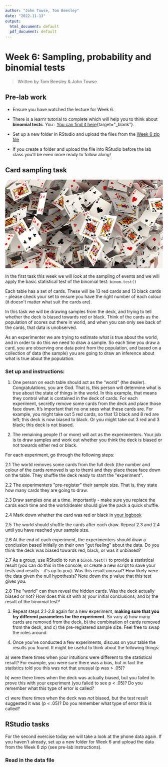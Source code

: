 ```yaml
---
author: "John Towse, Tom Beesley"
date: "2022-11-13"
output:
  html_document: default
  pdf_document: default
---
```


# Week 6: Sampling, probability and binomial tests

> Written by Tom Beesley & John Towse

## Pre-lab work

-   Ensure you have watched the lecture for Week 6.

-   There  is a learnr tutorial to complete which will help you to think about **binomial tests**. You : [You can find it here](https://ma-rconnect.lancs.ac.uk/PSYC121_2022_W6_prep/){target="_blank"}.

-   Set up a new folder in RStudio and upload the files from the [Week 6 zip file](files/Week_6/Week_6.zip)

-   If you create a folder and upload the file into RStudio before the lab class you'll be even more ready to follow along!

## Card sampling task

![](files/Week_6/cards.jpg)

In the first task this week we will look at the sampling of events and we will apply the basic statistical test of the binomial test: `binom.test()`

Each table has a set of cards. These will be 13 red cards and 13 black cards - please check your set to ensure you have the right number of each colour (it doesn't matter what suit the cards are).

In this task we will be drawing samples from the deck, and trying to tell whether the deck is biased towards red or black. Think of the cards as the population of scores out there in world, and when you can only see back of the cards, that data is unobserved. 

As an experimenter we are trying to estimate what is true about the world, and in order to do this we need to draw a sample. So each time you draw a card, you are observing one data point from the population, and based on a collection of data (the sample) you are going to draw an inference about what is true about the population.

### Set up and instructions:

1. One person on each table should act as the “world” (the dealer). Congratulations, you are God. That is, this person will determine what is true about the state of things in the world. In this example, that means they control what is contained in the deck of cards. For each experiment, secretly remove some cards from the deck and place those face down. It’s important that no one sees what these cards are. For example, you might take out 5 red cards, so that 13 black and 8 red are left; this deck is now biased to black. Or you might take out 3 red and 3 black; this deck is not biased.

2. The remaining people (1 or more) will act as the experimenters. Your job is to draw samples and work out whether you think the deck is biased or not towards either red or black. 

For each experiment, go through the following steps:

2.1 The world removes some cards from the full deck (the number and colour of the cards removed is up to them) and they place these face down on the table. They shuffle the deck ready to start the "experiment".

2.2 The experimenters "pre-register" their sample size. That is, they state how many cards they are going to draw.

2.3 Draw samples one at a time. Importantly - make sure you replace the cards each time and the world/dealer should give the pack a quick shuffle. 

2.4 Mark down whether the card was red or black in [your logbook](files/Week_6/Week_6_card_logbook.docx)

2.5 The world should shuffle the cards after each draw. Repeat 2.3 and 2.4 until you have reached your sample size.

2.6 At the end of each experiment, the experimenters should draw a conclusion based initially on their own "gut feeling" about the data. Do you think the deck was biased towards red, black, or was it unbiased?

2.7 As a group, use RStudio to run a `binom.test()` to provide a statistical result (you can do this in the console, or create a new script to save your tests and results - it's up to you). Was this result unusual? How likely were the data given the null hypothesis? Note down the p value that this test gives you.

2.8 The "world" can then reveal the hidden cards. Was the deck actually biased or not? How does this sit with a) your initial conclusions, and b) the result of the binomial test?

3. Repeat steps 2.1-2.8 again for a new experiment, **making sure that you try different parameters for the experiment**. So vary a) how many cards are removed from the deck, b) the combination of cards removed from the deck, and c) the pre-registered sample size. Feel free to swap the roles around.

4. Once you've conducted a few experiments, discuss on your table the results you found. It might be useful to think about the following things: 

a) were there times when your intuitions were different to the statistical result? For example, you were sure there was a bias, but in fact the statistics told you this was not that unusual (p was > .05)? 

b) were there times when the deck was actually biased, but you failed to prove this with your experiment (you failed to see p < .05)? Do you remember what this type of error is called?

c) were there times when the deck was *not* biased, but the test result suggested it was (p < .05)? Do you remember what type of error this is called?

## RStudio tasks

For the second exercise today we will take a look at the phone data again. If you haven't already, set up a new folder for Week 6 and upload the data from the Week 6 zip (see pre-lab instructions).

### Read in the data file


### 




